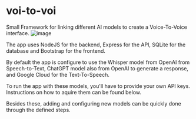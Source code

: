 # voi-to-voi
Small Framework for linking different AI models to create a Voice-To-Voice interface.
![image](https://user-images.githubusercontent.com/44745172/222991112-f3c6df88-1d6d-4cb7-a22b-5274fa5ebc89.png)

The app uses NodeJS for the backend, Express for the API, SQLite for the database and Bootstrap for the frontend.

By default the app is configure to use the Whisper model from OpenAI from Speech-to-Text, ChatGPT model also from OpenAI to generate a response, and Google Cloud for the Text-To-Speech.

To run the app with these models, you'll have to provide your own API keys. Instructions on how to aquire them can be found below.

Besides these, adding and configuring new models can be quickly done through the defined steps.

